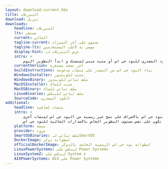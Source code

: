 ```yaml
---
layout: download-current.hbs
title: التنزيلات
download: تنزيل
downloads:
    headline: التنزيلات
    lts: مستقر
    current: الحالي
    tagline-current: يحتوي على آخر الميزات
    tagline-lts: موصى به لأغلب المستخدمين
    display-hint: عرض التنزيلات لـ
    intro: >
        قم بتنزيل الكود المصدري للنود جي اس أو مثبت مبني لمنصتك و ابدأ التطوير اليوم.
    currentVersion: آخر نسخة مستقرة
    buildInstructions: بناء النود جي اس من المصدر على منصات مدعومة
    WindowsInstaller: مثبت للويندوز
    WindowsBinary: ملف ثنائي للويندوز
    MacOSInstaller: مثبت للماك
    MacOSBinary: ملف ثنائي للماك
    LinuxBinaries: ملف ثنائي للينكس
    SourceCode: الكود المصدري
additional:
    headline: منصات إضافية
    intro: >
        يقوم أعضاء من مجتمع النود جي اس بالاشراف على نسخ غير رسمية من النود جي اس لمنصات أخرى.
        يجب التذكير أن هذه النسخ غير مدعومة من الفريق الأساسي للنود جي اس و قد لا تكون على نفس مستوى التطوير الخاص بالاصدارات الحالية للنود جي اس.
    platform: منصة
    provider: مزود
    SmartOSBinaries: ملف ثنائي لـSmartOS
    DockerImage: اسطوانة دوكر
    officialDockerImage: اسطوانة نود جي اس الرسمية الخاصة بالدوكر 
    LinuxPowerSystems: لينكس على Power Systems
    LinuxSystemZ: لينكس على System z
    AIXPowerSystems: AIX على Power Systems
---
```

